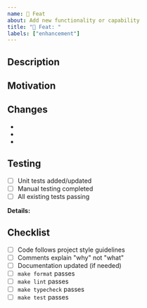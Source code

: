 ```yaml
---
name: 🚀 Feat
about: Add new functionality or capability
title: "🚀 Feat: "
labels: ["enhancement"]
---
```


<!--
Title Format: 🚀 feat: <short description>
Example: 🚀 feat: add retry logic to LLM block
-->

## Description
<!-- What does this feature add? Be clear and concise -->


## Motivation
<!-- Why is this feature needed? What problem does it solve? -->


## Changes
<!-- List the main changes -->
-
-
-


## Testing
<!-- How was this tested? -->
- [ ] Unit tests added/updated
- [ ] Manual testing completed
- [ ] All existing tests passing

**Details:**


## Checklist
- [ ] Code follows project style guidelines
- [ ] Comments explain "why" not "what"
- [ ] Documentation updated (if needed)
- [ ] `make format` passes
- [ ] `make lint` passes
- [ ] `make typecheck` passes
- [ ] `make test` passes
